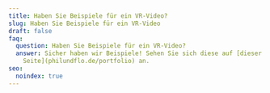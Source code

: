 ```yaml
---
title: Haben Sie Beispiele für ein VR-Video?
slug: Haben Sie Beispiele für ein VR-Video
draft: false
faq:
  question: Haben Sie Beispiele für ein VR-Video?
  answer: Sicher haben wir Beispiele! Sehen Sie sich diese auf [dieser
    Seite](philundflo.de/portfolio) an.
seo:
  noindex: true
---
```

